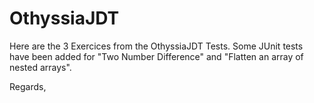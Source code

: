 # OthyssiaJDT

Here are the 3 Exercices from the OthyssiaJDT Tests.
Some JUnit tests have been added for "Two Number Difference" and "Flatten an array of nested arrays".

Regards,
